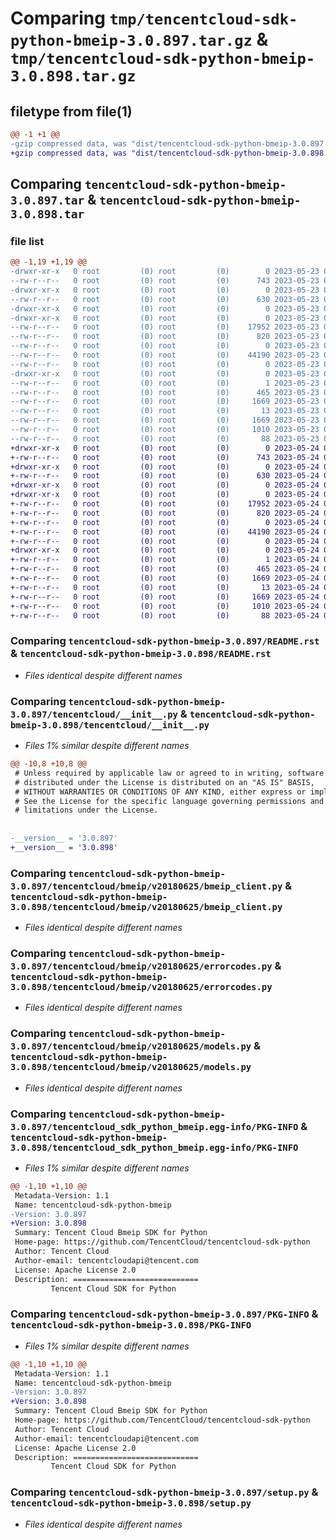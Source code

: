 # Comparing `tmp/tencentcloud-sdk-python-bmeip-3.0.897.tar.gz` & `tmp/tencentcloud-sdk-python-bmeip-3.0.898.tar.gz`

## filetype from file(1)

```diff
@@ -1 +1 @@
-gzip compressed data, was "dist/tencentcloud-sdk-python-bmeip-3.0.897.tar", last modified: Tue May 23 02:14:53 2023, max compression
+gzip compressed data, was "dist/tencentcloud-sdk-python-bmeip-3.0.898.tar", last modified: Wed May 24 01:46:23 2023, max compression
```

## Comparing `tencentcloud-sdk-python-bmeip-3.0.897.tar` & `tencentcloud-sdk-python-bmeip-3.0.898.tar`

### file list

```diff
@@ -1,19 +1,19 @@
-drwxr-xr-x   0 root         (0) root         (0)        0 2023-05-23 02:14:53.000000 tencentcloud-sdk-python-bmeip-3.0.897/
--rw-r--r--   0 root         (0) root         (0)      743 2023-05-23 02:14:53.000000 tencentcloud-sdk-python-bmeip-3.0.897/README.rst
-drwxr-xr-x   0 root         (0) root         (0)        0 2023-05-23 02:14:53.000000 tencentcloud-sdk-python-bmeip-3.0.897/tencentcloud/
--rw-r--r--   0 root         (0) root         (0)      630 2023-05-23 02:14:53.000000 tencentcloud-sdk-python-bmeip-3.0.897/tencentcloud/__init__.py
-drwxr-xr-x   0 root         (0) root         (0)        0 2023-05-23 02:14:53.000000 tencentcloud-sdk-python-bmeip-3.0.897/tencentcloud/bmeip/
-drwxr-xr-x   0 root         (0) root         (0)        0 2023-05-23 02:14:53.000000 tencentcloud-sdk-python-bmeip-3.0.897/tencentcloud/bmeip/v20180625/
--rw-r--r--   0 root         (0) root         (0)    17952 2023-05-23 02:14:53.000000 tencentcloud-sdk-python-bmeip-3.0.897/tencentcloud/bmeip/v20180625/bmeip_client.py
--rw-r--r--   0 root         (0) root         (0)      820 2023-05-23 02:14:53.000000 tencentcloud-sdk-python-bmeip-3.0.897/tencentcloud/bmeip/v20180625/errorcodes.py
--rw-r--r--   0 root         (0) root         (0)        0 2023-05-23 02:14:53.000000 tencentcloud-sdk-python-bmeip-3.0.897/tencentcloud/bmeip/v20180625/__init__.py
--rw-r--r--   0 root         (0) root         (0)    44190 2023-05-23 02:14:53.000000 tencentcloud-sdk-python-bmeip-3.0.897/tencentcloud/bmeip/v20180625/models.py
--rw-r--r--   0 root         (0) root         (0)        0 2023-05-23 02:14:53.000000 tencentcloud-sdk-python-bmeip-3.0.897/tencentcloud/bmeip/__init__.py
-drwxr-xr-x   0 root         (0) root         (0)        0 2023-05-23 02:14:53.000000 tencentcloud-sdk-python-bmeip-3.0.897/tencentcloud_sdk_python_bmeip.egg-info/
--rw-r--r--   0 root         (0) root         (0)        1 2023-05-23 02:14:53.000000 tencentcloud-sdk-python-bmeip-3.0.897/tencentcloud_sdk_python_bmeip.egg-info/dependency_links.txt
--rw-r--r--   0 root         (0) root         (0)      465 2023-05-23 02:14:53.000000 tencentcloud-sdk-python-bmeip-3.0.897/tencentcloud_sdk_python_bmeip.egg-info/SOURCES.txt
--rw-r--r--   0 root         (0) root         (0)     1669 2023-05-23 02:14:53.000000 tencentcloud-sdk-python-bmeip-3.0.897/tencentcloud_sdk_python_bmeip.egg-info/PKG-INFO
--rw-r--r--   0 root         (0) root         (0)       13 2023-05-23 02:14:53.000000 tencentcloud-sdk-python-bmeip-3.0.897/tencentcloud_sdk_python_bmeip.egg-info/top_level.txt
--rw-r--r--   0 root         (0) root         (0)     1669 2023-05-23 02:14:53.000000 tencentcloud-sdk-python-bmeip-3.0.897/PKG-INFO
--rw-r--r--   0 root         (0) root         (0)     1010 2023-05-23 02:14:53.000000 tencentcloud-sdk-python-bmeip-3.0.897/setup.py
--rw-r--r--   0 root         (0) root         (0)       88 2023-05-23 02:14:53.000000 tencentcloud-sdk-python-bmeip-3.0.897/setup.cfg
+drwxr-xr-x   0 root         (0) root         (0)        0 2023-05-24 01:46:23.000000 tencentcloud-sdk-python-bmeip-3.0.898/
+-rw-r--r--   0 root         (0) root         (0)      743 2023-05-24 01:46:22.000000 tencentcloud-sdk-python-bmeip-3.0.898/README.rst
+drwxr-xr-x   0 root         (0) root         (0)        0 2023-05-24 01:46:22.000000 tencentcloud-sdk-python-bmeip-3.0.898/tencentcloud/
+-rw-r--r--   0 root         (0) root         (0)      630 2023-05-24 01:46:22.000000 tencentcloud-sdk-python-bmeip-3.0.898/tencentcloud/__init__.py
+drwxr-xr-x   0 root         (0) root         (0)        0 2023-05-24 01:46:22.000000 tencentcloud-sdk-python-bmeip-3.0.898/tencentcloud/bmeip/
+drwxr-xr-x   0 root         (0) root         (0)        0 2023-05-24 01:46:23.000000 tencentcloud-sdk-python-bmeip-3.0.898/tencentcloud/bmeip/v20180625/
+-rw-r--r--   0 root         (0) root         (0)    17952 2023-05-24 01:46:22.000000 tencentcloud-sdk-python-bmeip-3.0.898/tencentcloud/bmeip/v20180625/bmeip_client.py
+-rw-r--r--   0 root         (0) root         (0)      820 2023-05-24 01:46:22.000000 tencentcloud-sdk-python-bmeip-3.0.898/tencentcloud/bmeip/v20180625/errorcodes.py
+-rw-r--r--   0 root         (0) root         (0)        0 2023-05-24 01:46:22.000000 tencentcloud-sdk-python-bmeip-3.0.898/tencentcloud/bmeip/v20180625/__init__.py
+-rw-r--r--   0 root         (0) root         (0)    44190 2023-05-24 01:46:22.000000 tencentcloud-sdk-python-bmeip-3.0.898/tencentcloud/bmeip/v20180625/models.py
+-rw-r--r--   0 root         (0) root         (0)        0 2023-05-24 01:46:22.000000 tencentcloud-sdk-python-bmeip-3.0.898/tencentcloud/bmeip/__init__.py
+drwxr-xr-x   0 root         (0) root         (0)        0 2023-05-24 01:46:23.000000 tencentcloud-sdk-python-bmeip-3.0.898/tencentcloud_sdk_python_bmeip.egg-info/
+-rw-r--r--   0 root         (0) root         (0)        1 2023-05-24 01:46:22.000000 tencentcloud-sdk-python-bmeip-3.0.898/tencentcloud_sdk_python_bmeip.egg-info/dependency_links.txt
+-rw-r--r--   0 root         (0) root         (0)      465 2023-05-24 01:46:22.000000 tencentcloud-sdk-python-bmeip-3.0.898/tencentcloud_sdk_python_bmeip.egg-info/SOURCES.txt
+-rw-r--r--   0 root         (0) root         (0)     1669 2023-05-24 01:46:22.000000 tencentcloud-sdk-python-bmeip-3.0.898/tencentcloud_sdk_python_bmeip.egg-info/PKG-INFO
+-rw-r--r--   0 root         (0) root         (0)       13 2023-05-24 01:46:22.000000 tencentcloud-sdk-python-bmeip-3.0.898/tencentcloud_sdk_python_bmeip.egg-info/top_level.txt
+-rw-r--r--   0 root         (0) root         (0)     1669 2023-05-24 01:46:23.000000 tencentcloud-sdk-python-bmeip-3.0.898/PKG-INFO
+-rw-r--r--   0 root         (0) root         (0)     1010 2023-05-24 01:46:22.000000 tencentcloud-sdk-python-bmeip-3.0.898/setup.py
+-rw-r--r--   0 root         (0) root         (0)       88 2023-05-24 01:46:23.000000 tencentcloud-sdk-python-bmeip-3.0.898/setup.cfg
```

### Comparing `tencentcloud-sdk-python-bmeip-3.0.897/README.rst` & `tencentcloud-sdk-python-bmeip-3.0.898/README.rst`

 * *Files identical despite different names*

### Comparing `tencentcloud-sdk-python-bmeip-3.0.897/tencentcloud/__init__.py` & `tencentcloud-sdk-python-bmeip-3.0.898/tencentcloud/__init__.py`

 * *Files 1% similar despite different names*

```diff
@@ -10,8 +10,8 @@
 # Unless required by applicable law or agreed to in writing, software
 # distributed under the License is distributed on an "AS IS" BASIS,
 # WITHOUT WARRANTIES OR CONDITIONS OF ANY KIND, either express or implied.
 # See the License for the specific language governing permissions and
 # limitations under the License.
 
 
-__version__ = '3.0.897'
+__version__ = '3.0.898'
```

### Comparing `tencentcloud-sdk-python-bmeip-3.0.897/tencentcloud/bmeip/v20180625/bmeip_client.py` & `tencentcloud-sdk-python-bmeip-3.0.898/tencentcloud/bmeip/v20180625/bmeip_client.py`

 * *Files identical despite different names*

### Comparing `tencentcloud-sdk-python-bmeip-3.0.897/tencentcloud/bmeip/v20180625/errorcodes.py` & `tencentcloud-sdk-python-bmeip-3.0.898/tencentcloud/bmeip/v20180625/errorcodes.py`

 * *Files identical despite different names*

### Comparing `tencentcloud-sdk-python-bmeip-3.0.897/tencentcloud/bmeip/v20180625/models.py` & `tencentcloud-sdk-python-bmeip-3.0.898/tencentcloud/bmeip/v20180625/models.py`

 * *Files identical despite different names*

### Comparing `tencentcloud-sdk-python-bmeip-3.0.897/tencentcloud_sdk_python_bmeip.egg-info/PKG-INFO` & `tencentcloud-sdk-python-bmeip-3.0.898/tencentcloud_sdk_python_bmeip.egg-info/PKG-INFO`

 * *Files 1% similar despite different names*

```diff
@@ -1,10 +1,10 @@
 Metadata-Version: 1.1
 Name: tencentcloud-sdk-python-bmeip
-Version: 3.0.897
+Version: 3.0.898
 Summary: Tencent Cloud Bmeip SDK for Python
 Home-page: https://github.com/TencentCloud/tencentcloud-sdk-python
 Author: Tencent Cloud
 Author-email: tencentcloudapi@tencent.com
 License: Apache License 2.0
 Description: ============================
         Tencent Cloud SDK for Python
```

### Comparing `tencentcloud-sdk-python-bmeip-3.0.897/PKG-INFO` & `tencentcloud-sdk-python-bmeip-3.0.898/PKG-INFO`

 * *Files 1% similar despite different names*

```diff
@@ -1,10 +1,10 @@
 Metadata-Version: 1.1
 Name: tencentcloud-sdk-python-bmeip
-Version: 3.0.897
+Version: 3.0.898
 Summary: Tencent Cloud Bmeip SDK for Python
 Home-page: https://github.com/TencentCloud/tencentcloud-sdk-python
 Author: Tencent Cloud
 Author-email: tencentcloudapi@tencent.com
 License: Apache License 2.0
 Description: ============================
         Tencent Cloud SDK for Python
```

### Comparing `tencentcloud-sdk-python-bmeip-3.0.897/setup.py` & `tencentcloud-sdk-python-bmeip-3.0.898/setup.py`

 * *Files identical despite different names*

